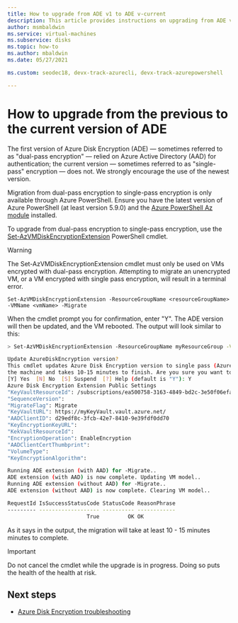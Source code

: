 ```yaml
---
title: How to upgrade from ADE v1 to ADE v-current
description: This article provides instructions on upgrading from ADE v1 to ADE v-current
author: msmbaldwin
ms.service: virtual-machines
ms.subservice: disks
ms.topic: how-to
ms.author: mbaldwin
ms.date: 05/27/2021

ms.custom: seodec18, devx-track-azurecli, devx-track-azurepowershell

---
```


# How to upgrade from the previous to the current version of ADE

The first version of Azure Disk Encryption (ADE) — sometimes referred to as "dual-pass encryption" — relied on Azure Active Directory (AAD) for authentication; the current version — sometimes referred to as "single-pass" encryption — does not.  We strongly encourage the use of the newest version.

Migration from dual-pass encryption to single-pass encryption is only available through Azure PowerShell. Ensure you have the latest version of Azure PowerShell (at least version 5.9.0) and the [Azure PowerShell Az module](/powershell/azure/new-azureps-module-az) installed.

To upgrade from dual-pass encryption to single-pass encryption, use the [Set-AzVMDiskEncryptionExtension](/powershell/module/az.compute/set-azvmdiskencryptionextension) PowerShell cmdlet. 

> [!WARNING]
> The Set-AzVMDiskEncryptionExtension cmdlet must only be used on VMs encrypted with dual-pass encryption. Attempting to migrate an unencrypted VM, or a VM encrypted with single pass encryption, will result in a terminal error.

```azurepowershell-interactive
Set-AzVMDiskEncryptionExtension -ResourceGroupName <resourceGroupName> -VMName <vmName> -Migrate
```

When the cmdlet prompt you for confirmation, enter "Y".  The ADE version will then be updated, and the VM rebooted. The output will look similar to this:

```bash
> Set-AzVMDiskEncryptionExtension -ResourceGroupName myResourceGroup -VMName myVM -Migrate

Update AzureDiskEncryption version?
This cmdlet updates Azure Disk Encryption version to single pass (Azure Disk Encryption without AAD). This may reboot
the machine and takes 10-15 minutes to finish. Are you sure you want to continue?
[Y] Yes  [N] No  [S] Suspend  [?] Help (default is "Y"): Y
Azure Disk Encryption Extension Public Settings
"KeyVaultResourceId": /subscriptions/ea500758-3163-4849-bd2c-3e50f06efa7a/resourceGroups/myResourceGroup/providers/Microsoft.KeyVault/vaults/myKeyVault
"SequenceVersion":
"MigrateFlag": Migrate
"KeyVaultURL": https://myKeyVault.vault.azure.net/
"AADClientID": d29edf8c-3fcb-42e7-8410-9e39fdf0dd70
"KeyEncryptionKeyURL":
"KekVaultResourceId":
"EncryptionOperation": EnableEncryption
"AADClientCertThumbprint":
"VolumeType":
"KeyEncryptionAlgorithm":

Running ADE extension (with AAD) for -Migrate..
ADE extension (with AAD) is now complete. Updating VM model..
Running ADE extension (without AAD) for -Migrate..
ADE extension (without AAD) is now complete. Clearing VM model..

RequestId IsSuccessStatusCode StatusCode ReasonPhrase
--------- ------------------- ---------- ------------
                         True         OK OK
```

As it says in the output, the migration will take at least 10 - 15 minutes minutes to complete.

> [!IMPORTANT]
> Do not cancel the cmdlet while the upgrade is in progress.  Doing so puts the health of the health at risk.

## Next steps

- [Azure Disk Encryption troubleshooting](disk-encryption-troubleshooting.md)
